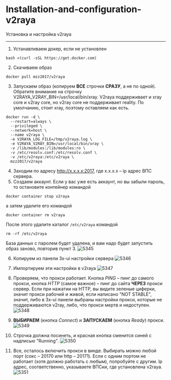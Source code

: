 # Installation-and-configuration-v2raya
Установка и настройка v2raya
***
1.	Устанавливаем докер, если не установлен
```
bash <(curl -sSL https://get.docker.com)
```
2.	Скачиваем образ
```
docker pull mzz2017/v2raya
```
3.	Запускаем образ (копируем **ВСЕ** строчки **СРАЗУ**, а не по одной). Обратите внимание на строчку V2RAYA_V2RAY_BIN=/usr/local/bin/xray. V2raya поддерживает и xray core и v2ray core, но v2ray core не поддерживает reality. По умолчанию, стоит xray, поэтому оставляем как есть.
```
docker run -d \
  --restart=always \
  --privileged \
  --network=host \
  --name v2raya \
  -e V2RAYA_LOG_FILE=/tmp/v2raya.log \
  -e V2RAYA_V2RAY_BIN=/usr/local/bin/xray \
  -v /lib/modules:/lib/modules:ro \
  -v /etc/resolv.conf:/etc/resolv.conf \
  -v /etc/v2raya:/etc/v2raya \
  mzz2017/v2raya
```
4.	Заходим по адресу http://x.x.x.x:2017, где x.x.x.x – ip адрес ВПС сервера.
5.	Создаем аккаунт. Если у вас уже есть аккаунт, но вы забыли пароль, то остановите контейнер командой
```
docker container stop v2raya
```
а затем удалите его командой
```
docker container rm v2raya
```
После этого удалите каталог ```/etc/v2raya``` командой
```
rm -rf /etc/v2raya
```
База данных с паролем будет удалена, и вам надо будет запустить образ заново, повторив пункт 3.
![5345](https://github.com/user-attachments/assets/c202970a-7c9f-4a17-9a94-095b6b94a399)

6.	Копируем из панели 3x-ui настройки сервера
![5346](https://github.com/user-attachments/assets/10e5b8c1-456e-42d1-87c1-8bb9dd17d936)

7.	Импортируем эти настройки в v2raya
![5347](https://github.com/user-attachments/assets/670f4ada-a91a-418c-9268-0090f1bc7fc4)

8.	Проверяем, что прокси работает. Кнопка *PING* – пинг до самого прокси, кнопка *HTTP* (самое важное) – пинг до сайта **ЧЕРЕЗ** прокси сервер. Если при нажатии на HTTP, вы видите зеленые циферки, значит прокси рабочий и живой, если написано "NOT STABLE", значит, либо в 3x-ui панели выбраны настройки прокси, которые не поддерживаются v2ray, либо, что прокси мертв и недоступен.
![5348](https://github.com/user-attachments/assets/993800e2-f3e8-4536-9b53-8dc181d0689a)

9.	**ВЫБИРАЕМ** (кнопка *Connect*) и **ЗАПУСКАЕМ** (кнопка *Ready*) прокси.
![5349](https://github.com/user-attachments/assets/dbc0d94d-4c34-40dd-b412-c1df8769b4f6)

10. Строчка должна посинеть, и красная кнопка сменится синей с надписью "Running".
![5350](https://github.com/user-attachments/assets/6ddb5dac-aac8-4fb3-9fe6-a187cb097a5c)

11.	Все, осталось включить прокси в винде. Выбирать можно любой порт (сокс – 20170 или http – 20171). Если с одним портом не работает (хотя должно работать с любым), попробуйте с другим. Ip адрес, соответственно, указываете ВПСки, где установлена v2raya.
![5351](https://github.com/user-attachments/assets/90bde3a1-9bbe-4fe3-8f31-c4bfc8d7d5b6)

